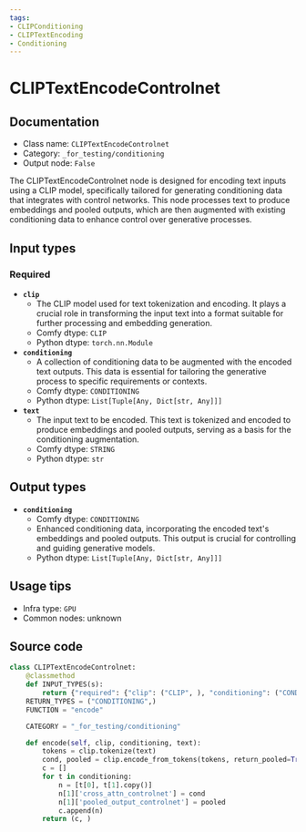 ```yaml
---
tags:
- CLIPConditioning
- CLIPTextEncoding
- Conditioning
---
```


# CLIPTextEncodeControlnet
## Documentation
- Class name: `CLIPTextEncodeControlnet`
- Category: `_for_testing/conditioning`
- Output node: `False`

The CLIPTextEncodeControlnet node is designed for encoding text inputs using a CLIP model, specifically tailored for generating conditioning data that integrates with control networks. This node processes text to produce embeddings and pooled outputs, which are then augmented with existing conditioning data to enhance control over generative processes.
## Input types
### Required
- **`clip`**
    - The CLIP model used for text tokenization and encoding. It plays a crucial role in transforming the input text into a format suitable for further processing and embedding generation.
    - Comfy dtype: `CLIP`
    - Python dtype: `torch.nn.Module`
- **`conditioning`**
    - A collection of conditioning data to be augmented with the encoded text outputs. This data is essential for tailoring the generative process to specific requirements or contexts.
    - Comfy dtype: `CONDITIONING`
    - Python dtype: `List[Tuple[Any, Dict[str, Any]]]`
- **`text`**
    - The input text to be encoded. This text is tokenized and encoded to produce embeddings and pooled outputs, serving as a basis for the conditioning augmentation.
    - Comfy dtype: `STRING`
    - Python dtype: `str`
## Output types
- **`conditioning`**
    - Comfy dtype: `CONDITIONING`
    - Enhanced conditioning data, incorporating the encoded text's embeddings and pooled outputs. This output is crucial for controlling and guiding generative models.
    - Python dtype: `List[Tuple[Any, Dict[str, Any]]]`
## Usage tips
- Infra type: `GPU`
- Common nodes: unknown


## Source code
```python
class CLIPTextEncodeControlnet:
    @classmethod
    def INPUT_TYPES(s):
        return {"required": {"clip": ("CLIP", ), "conditioning": ("CONDITIONING", ), "text": ("STRING", {"multiline": True, "dynamicPrompts": True})}}
    RETURN_TYPES = ("CONDITIONING",)
    FUNCTION = "encode"

    CATEGORY = "_for_testing/conditioning"

    def encode(self, clip, conditioning, text):
        tokens = clip.tokenize(text)
        cond, pooled = clip.encode_from_tokens(tokens, return_pooled=True)
        c = []
        for t in conditioning:
            n = [t[0], t[1].copy()]
            n[1]['cross_attn_controlnet'] = cond
            n[1]['pooled_output_controlnet'] = pooled
            c.append(n)
        return (c, )

```
